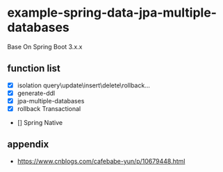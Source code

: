 # example-spring-data-jpa-multiple-databases

Base On Spring Boot 3.x.x

## function list

- [X] isolation query\update\insert\delete\rollback...
- [X] generate-ddl
- [X] jpa-multiple-databases
- [X] rollback Transactional
- [] Spring Native

## appendix

- https://www.cnblogs.com/cafebabe-yun/p/10679448.html
